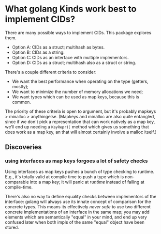 What golang Kinds work best to implement CIDs?
==============================================

There are many possible ways to implement CIDs.  This package explores them.

- Option A: CIDs as a struct; multihash as bytes.
- Option B: CIDs as a string.
- Option C: CIDs as an interface with multiple implementors.
- Option D: CIDs as a struct; multihash also as a struct or string.

There's a couple different criteria to consider:

- We want the best performance when operating on the type (getters, mostly);
- We want to minimize the number of memory allocations we need;
- We want types which can be used as map keys, because this is common.

The priority of these criteria is open to argument, but it's probably
mapkeys > minalloc > anythingelse.
(Mapkeys and minalloc are also quite entangled, since if we don't pick a
representation that can work natively as a map key, we'll end up needing
a `KeyRepr()` method which gives us something that does work as a map key,
an that will almost certainly involve a malloc itself.)


Discoveries
-----------

### using interfaces as map keys forgoes a lot of safety checks

Using interfaces as map keys pushes a bunch of type checking to runtime.
E.g., it's totally valid at compile time to push a type which is non-comparable
into a map key; it will panic at *runtime* instead of failing at compile-time.

There's also no way to define equality checks between implementors of the
interface: golang will always use its innate concept of comparison for the
concrete types.  This means its effectively *never safe* to use two different
concrete implementations of an interface in the same map; you may add elements
which are semantically "equal" in your mind, and end up very confused later
when both impls of the same "equal" object have been stored.
